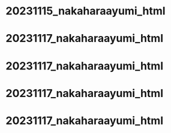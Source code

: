 # 20231115_nakaharaayumi_html
# 20231117_nakaharaayumi_html
# 20231117_nakaharaayumi_html
# 20231117_nakaharaayumi_html
# 20231117_nakaharaayumi_html
